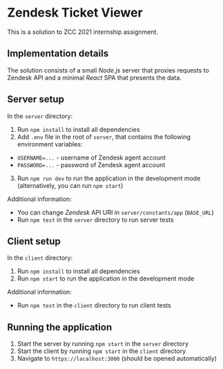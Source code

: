 # Zendesk Ticket Viewer

This is a solution to ZCC 2021 internship assignment.

## Implementation details

The solution consists of a small _Node.js_ server that proxies requests to Zendesk API and a minimal _React_ SPA that presents the data.

## Server setup

In the `server` directory:
1. Run `npm install` to install all dependencies
2. Add `.env` file in the root of `server`, that contains the following environment variables:
  * `USERNAME=...` - username of Zendesk agent account
  * `PASSWORD=...` - password of Zendesk agent account
3. Run `npm run dev` to run the application in the development mode (alternatively, you can run `npm start`)

Additional information:
* You can change _Zendesk_ API URI in `server/constants/app` (`BASE_URL`)
* Run `npm test` in the `server` directory to run server tests

## Client setup

In the `client` directory:
1. Run `npm install` to install all dependencies
2. Run `npm start` to run the application in the development mode

Additional information:
* Run `npm test` in the `client` directory to run client tests

## Running the application

1. Start the server by running `npm start` in the `server` directory
2. Start the client by running `npm start` in the `client` directory
3. Navigate to `https://localhost:3000` (should be opened automatically)
